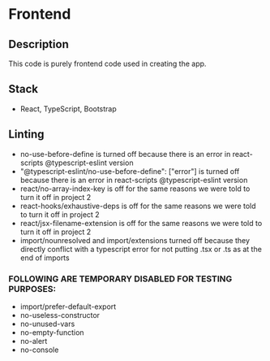 # Frontend

## Description

This code is purely frontend code used in creating the app.

## Stack

* React, TypeScript, Bootstrap

## Linting

* no-use-before-define is turned off because there is an error in react-scripts @typescript-eslint version
* "@typescript-eslint/no-use-before-define": ["error"] is turned off because there is an error in react-scripts @typescript-eslint version
* react/no-array-index-key is off for the same reasons we were told to turn it off in project 2
* react-hooks/exhaustive-deps is off for the same reasons we were told to turn it off in project 2
* react/jsx-filename-extension is off for the same reasons we were told to turn it off in project 2
* import/nounresolved and import/extensions turned off because they directly conflict with a typescript error for not putting .tsx or .ts as at the end of imports

### FOLLOWING ARE TEMPORARY DISABLED FOR TESTING PURPOSES:

* import/prefer-default-export
* no-useless-constructor
* no-unused-vars
* no-empty-function
* no-alert
* no-console
